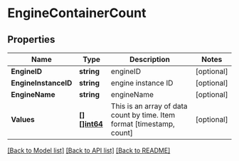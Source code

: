 # EngineContainerCount

## Properties

Name | Type | Description | Notes
------------ | ------------- | ------------- | -------------
**EngineID** | **string** | engineID | [optional] 
**EngineInstanceID** | **string** | engine instance ID | [optional] 
**EngineName** | **string** | engineName | [optional] 
**Values** | [**[][]int64**](array.md) | This is an array of data count by time. Item format [timestamp, count] | [optional] 

[[Back to Model list]](../README.md#documentation-for-models) [[Back to API list]](../README.md#documentation-for-api-endpoints) [[Back to README]](../README.md)


